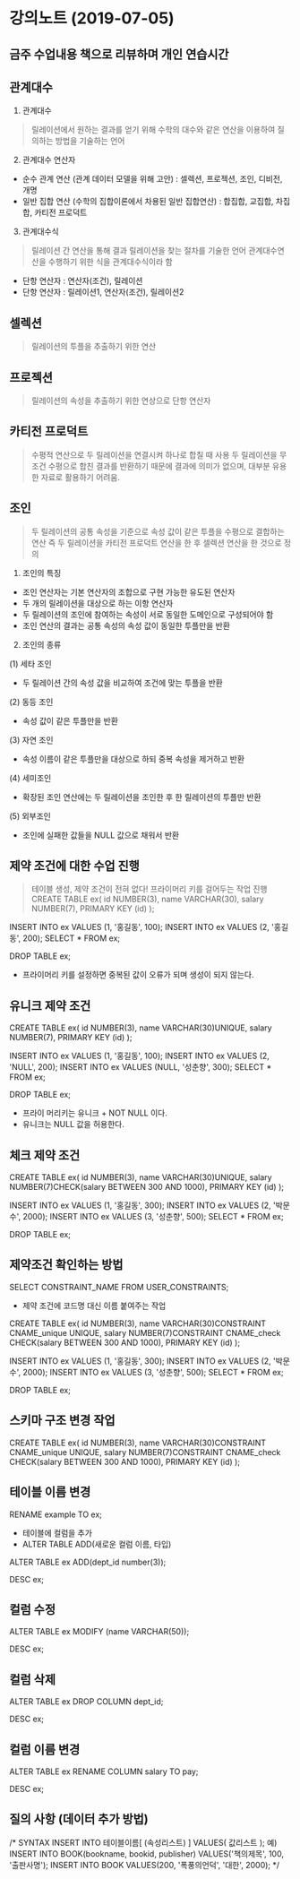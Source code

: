 ﻿
# 강의노트 (2019-07-05)

## 금주 수업내용 책으로 리뷰하며 개인 연습시간

## 관계대수


1. 관계대수

> 릴레이션에서 원하는 결과를 얻기 위해 수학의 대수와 같은 연산을 이용하여 질의하는 방법을 기술하는 언어

2. 관계대수 연산자

* 순수 관계 연산 (관계 데이터 모델을 위해 고안) : 셀렉션, 프로젝션, 조인, 디비전, 개명
* 일반 집합 연산 (수학의 집합이론에서 차용된 일반 집합연산) : 합집합, 교집합, 차집합, 카티전 프로덕트

3. 관계대수식 

> 릴레이션 간 연산을 통해 결과 릴레이션을 찾는 절차를 기술한 언어
> 관계대수연산을 수행하기 위한 식을 관계대수식이라 함

* 단항 연산자 : 연산자(조건), 릴레이션
* 단항 연산자 : 릴레이션1, 연산자(조건), 릴레이션2

## 셀렉션 

> 릴레이션의 투플을 추출하기 위한 연산

## 프로젝션

> 릴레이션의 속성을 추출하기 위한 연상으로 단항 연산자

## 카티전 프로덕트

> 수평적 연산으로 두 릴레이션을 연결시켜 하나로 합칠 때 사용
> 두 릴레이션을 무조건 수평으로 합친 결과를 반환하기 때문에 결과에 의미가 없으며, 대부분 유용한 자료로 활용하기 어려움.

## 조인

> 두 릴레이션의 공통 속성을 기준으로 속성 값이 같은 투플을 수평으로 결합하는 연산
> 즉 두 릴레이션을 카티전 프로덕트 연산을 한 후 셀렉션 연산을 한 것으로 정의

1. 조인의 특징

* 조인 연산자는 기본 연산자의 조합으로 구현 가능한 유도된 연산자
* 두 개의 릴레이션을 대상으로 하는 이항 연산자
* 두 릴레이션의 조인에 참여하는 속성이 서로 동일한 도메인으로 구성되어야 함
* 조인 연산의 결과는 공통 속성의 속성 값이 동일한 투플만을 반환

2. 조인의 종류

(1) 세타 조인

* 두 릴레이션 간의 속성 값을 비교하여 조건에 맞는 투플을 반환

(2) 동등 조인 

* 속성 값이 같은 투플만을 반환

(3) 자연 조인

* 속성 이름이 같은 투플만을 대상으로 하되 중복 속성을 제거하고 반환

(4) 세미조인

* 확장된 조인 연산에는 두 릴레이션을 조인한 후 한 릴레이션의 투플만 반환

(5) 외부조인

* 조인에 실패한 값들을 NULL 값으로 채워서 반환



## 제약 조건에 대한 수업 진행

> 테이블 생성, 제약 조건이 전혀 없다!
> 프라이머리 키를 걸어두는 작업 진행
CREATE TABLE ex(
    id NUMBER(3),
    name VARCHAR(30),
    salary NUMBER(7),
    PRIMARY KEY (id)
);

INSERT INTO ex VALUES (1, '홍길동', 100);
INSERT INTO ex VALUES (2, '홍길동', 200);
SELECT * FROM ex;

DROP TABLE ex;

* 프라이머리 키를 설정하면 중복된 값이 오류가 되며 생성이 되지 않는다. 



## 유니크 제약 조건


CREATE TABLE ex(
    id NUMBER(3),
    name VARCHAR(30)UNIQUE,
    salary NUMBER(7),
    PRIMARY KEY (id)
);

INSERT INTO ex VALUES (1, '홍길동', 100);
INSERT INTO ex VALUES (2, 'NULL', 200);
INSERT INTO ex VALUES (NULL, '성춘향', 300);
SELECT * FROM ex;

DROP TABLE ex;

* 프라이 머리키는 유니크 + NOT NULL 이다.
* 유니크는 NULL 값을 허용한다.



## 체크 제약 조건


CREATE TABLE ex(
    id NUMBER(3),
    name VARCHAR(30)UNIQUE,
    salary NUMBER(7)CHECK(salary BETWEEN 300 AND 1000),
    PRIMARY KEY (id)
);

INSERT INTO ex VALUES (1, '홍길동', 300);
INSERT INTO ex VALUES (2, '박문수', 2000);
INSERT INTO ex VALUES (3, '성춘향', 500);
SELECT * FROM ex;

DROP TABLE ex;


## 제약조건 확인하는 방법

SELECT CONSTRAINT_NAME FROM USER_CONSTRAINTS;


* 제약 조건에 코드명 대신 이름 붙여주는 작업

CREATE TABLE ex(
    id NUMBER(3),
    name VARCHAR(30)CONSTRAINT CNAME_unique UNIQUE,
    salary NUMBER(7)CONSTRAINT CNAME_check CHECK(salary BETWEEN 300 AND 1000),
    PRIMARY KEY (id)
);

INSERT INTO ex VALUES (1, '홍길동', 300);
INSERT INTO ex VALUES (2, '박문수', 2000);
INSERT INTO ex VALUES (3, '성춘향', 500);
SELECT * FROM ex;

DROP TABLE ex;



## 스키마 구조 변경 작업 


CREATE TABLE ex(
    id NUMBER(3),
    name VARCHAR(30)CONSTRAINT CNAME_unique UNIQUE,
    salary NUMBER(7)CONSTRAINT CNAME_check CHECK(salary BETWEEN 300 AND 1000),
    PRIMARY KEY (id)
);


## 테이블 이름 변경

RENAME example TO ex;

* 테이블에 컬럼을 추가
* ALTER TABLE ADD(새로운 컬럼 이름, 타입)


ALTER TABLE ex ADD(dept_id number(3));

DESC ex;



## 컬럼 수정

ALTER TABLE ex MODIFY (name VARCHAR(50));

DESC ex;


## 컬럼 삭제

ALTER TABLE ex DROP COLUMN dept_id;

DESC ex;


## 컬럼 이름 변경

ALTER TABLE ex RENAME COLUMN salary TO pay;

DESC ex;



## 질의 사항 (데이터 추가 방법)

/*  SYNTAX
INSERT INTO 테이블이름[ (속성리스트) ]  VALUES( 값리스트  );
예) 
INSERT INTO BOOK(bookname, bookid, publisher) VALUES('책의제목', 100,  '출판사명');
INSERT INTO BOOK VALUES(200, '폭풍의언덕', '대한', 2000);
*/
